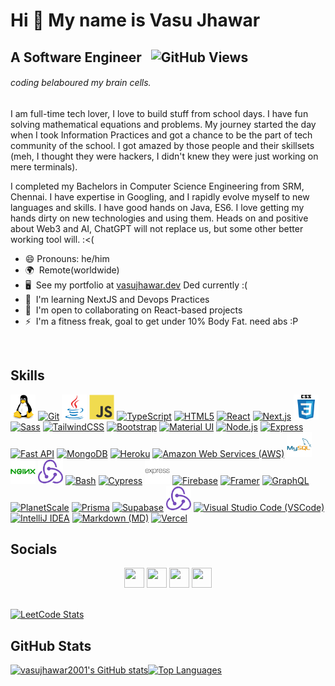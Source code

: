 Hi 👋 My name is Vasu Jhawar
============================

A Software Engineer   &nbsp; ![GitHub Views](https://komarev.com/ghpvc/?username=vasujhawar2001)
-------------------

######  coding belaboured my brain cells. 
I am full-time tech lover, I love to build stuff from school days. I have fun solving mathematical equations and problems. My journey started the day when I took Information Practices and got a chance to be the part of tech community of the school. I got amazed by those people and their skillsets (meh, I thought they were hackers, I didn't knew they were just working on mere terminals).

I completed my Bachelors in Computer Science Engineering from SRM, Chennai. I have expertise in Googling, and I rapidly evolve myself to new languages and skills. I have good hands on Java, ES6. I love getting my hands dirty on new technologies and using them. Heads on and positive about Web3 and AI, ChatGPT will not replace us, but some other better working tool will. :<(

* 😄 Pronouns: he/him
* 🌍  Remote(worldwide)
* 🖥️  See my portfolio at [vasujhawar.dev](http://vasujhawar.com) Ded currently :(
* 🧠  I'm learning NextJS and Devops Practices
* 🤝  I'm open to collaborating on React-based projects
* ⚡  I'm a fitness freak, goal to get under 10% Body Fat. need abs :P

<br>

## Skills
<div style="flex justify-between">
  <a href="https://www.linux.org/" target="_blank" rel="noreferrer"><img src="https://raw.githubusercontent.com/devicons/devicon/master/icons/linux/linux-original.svg" alt="Linux" width="40" height="40" /></a>
  <a href="https://git-scm.com/" target="_blank" rel="noreferrer"><img src="https://raw.githubusercontent.com/danielcranney/readme-generator/main/public/icons/skills/git-colored.svg" alt="Git" width="40" height="40" /></a>
  <a href="https://www.java.com" target="_blank" rel="noreferrer"><img src="https://raw.githubusercontent.com/devicons/devicon/master/icons/java/java-original.svg" alt="Java" width="40" height="40" /></a>
  <a href="https://developer.mozilla.org/en-US/docs/Web/JavaScript" target="_blank" rel="noreferrer"><img src="https://raw.githubusercontent.com/devicons/devicon/master/icons/javascript/javascript-original.svg" alt="JavaScript" width="40" height="40" /></a>
  <a href="https://www.typescriptlang.org/" target="_blank" rel="noreferrer"><img src="https://raw.githubusercontent.com/danielcranney/readme-generator/main/public/icons/skills/typescript-colored.svg" alt="TypeScript" width="40" height="40" /></a>
  <a href="https://developer.mozilla.org/en-US/docs/Glossary/HTML5" target="_blank" rel="noreferrer"><img src="https://raw.githubusercontent.com/danielcranney/readme-generator/main/public/icons/skills/html5-colored.svg" alt="HTML5" width="40" height="40" /></a>
  <a href="https://reactjs.org/" target="_blank" rel="noreferrer"><img src="https://raw.githubusercontent.com/danielcranney/readme-generator/main/public/icons/skills/react-colored.svg" alt="React" width="40" height="40" /></a>
  <a href="https://nextjs.org/docs" target="_blank" rel="noreferrer"><img src="https://raw.githubusercontent.com/danielcranney/readme-generator/main/public/icons/skills/nextjs-colored.svg" alt="Next.js" width="40" height="40" /></a>
    <a href="https://www.w3schools.com/css/" target="_blank" rel="noreferrer"><img src="https://raw.githubusercontent.com/devicons/devicon/master/icons/css3/css3-original-wordmark.svg" alt="CSS3" width="40" height="40" /></a>
  <a href="https://sass-lang.com/" target="_blank" rel="noreferrer"><img src="https://raw.githubusercontent.com/danielcranney/readme-generator/main/public/icons/skills/sass-colored.svg" alt="Sass" width="40" height="40" /></a>
  <a href="https://tailwindcss.com/" target="_blank" rel="noreferrer"><img src="https://raw.githubusercontent.com/danielcranney/readme-generator/main/public/icons/skills/tailwindcss-colored.svg" alt="TailwindCSS" width="40" height="40" /></a>
  <a href="https://getbootstrap.com/" target="_blank" rel="noreferrer"><img src="https://raw.githubusercontent.com/danielcranney/readme-generator/main/public/icons/skills/bootstrap-colored.svg" alt="Bootstrap" width="40" height="40" /></a>
  <a href="https://mui.com/" target="_blank" rel="noreferrer"><img src="https://raw.githubusercontent.com/danielcranney/readme-generator/main/public/icons/skills/materialui-colored.svg" alt="Material UI" width="40" height="40" /></a>
  <a href="https://nodejs.org/en/" target="_blank" rel="noreferrer"><img src="https://raw.githubusercontent.com/danielcranney/readme-generator/main/public/icons/skills/nodejs-colored.svg" alt="Node.js" width="40" height="40" /></a>
  <a href="https://expressjs.com/" target="_blank" rel="noreferrer"><img src="https://raw.githubusercontent.com/danielcranney/readme-generator/main/public/icons/skills/express-colored.svg" alt="Express" width="40" height="40" /></a>
  <a href="https://fastapi.tiangolo.com/" target="_blank" rel="noreferrer"><img src="https://raw.githubusercontent.com/danielcranney/readme-generator/main/public/icons/skills/fastapi-colored.svg" alt="Fast API" width="40" height="40" /></a>
  <a href="https://www.mongodb.com/" target="_blank" rel="noreferrer"><img src="https://raw.githubusercontent.com/danielcranney/readme-generator/main/public/icons/skills/mongodb-colored.svg" alt="MongoDB" width="40" height="40" /></a>
  <a href="https://www.heroku.com/" target="_blank" rel="noreferrer"><img src="https://raw.githubusercontent.com/danielcranney/readme-generator/main/public/icons/skills/heroku-colored.svg" alt="Heroku" width="40" height="40" /></a>
  <a href="https://aws.amazon.com" target="_blank" rel="noreferrer"><img src="https://raw.githubusercontent.com/danielcranney/readme-generator/main/public/icons/skills/aws-colored.svg" alt="Amazon Web Services (AWS)" width="40" height="40" /></a>
  <a href="https://www.mysql.com/" target="_blank" rel="noreferrer"><img src="https://raw.githubusercontent.com/devicons/devicon/master/icons/mysql/mysql-original-wordmark.svg" alt="MySQL" width="40" height="40" /></a>
  <a href="https://www.nginx.com" target="_blank" rel="noreferrer"><img src="https://raw.githubusercontent.com/devicons/devicon/master/icons/nginx/nginx-original.svg" alt="Nginx" width="40" height="40" /></a>
  <a href="https://redux.js.org" target="_blank" rel="noreferrer"><img src="https://raw.githubusercontent.com/devicons/devicon/master/icons/redux/redux-original.svg" alt="Redux" width="40" height="40" /></a>
  <a href="https://www.vectorlogo.zone/logos/gnu_bash/gnu_bash-icon.svg" target="_blank" rel="noreferrer"><img src="https://www.vectorlogo.zone/logos/gnu_bash/gnu_bash-icon.svg" alt="Bash" width="40" height="40" /></a>
  <a href="https://www.cypress.io" target="_blank" rel="noreferrer"><img src="https://raw.githubusercontent.com/simple-icons/simple-icons/6e46ec1fc23b60c8fd0d2f2ff46db82e16dbd75f/icons/cypress.svg" alt="Cypress" width="40" height="40" /></a>
  <a href="https://expressjs.com" target="_blank" rel="noreferrer"><img src="https://raw.githubusercontent.com/devicons/devicon/master/icons/express/express-original-wordmark.svg" alt="Express" width="40" height="40" /></a>
  <a href="https://firebase.google.com/" target="_blank" rel="noreferrer"><img src="https://www.vectorlogo.zone/logos/firebase/firebase-icon.svg" alt="Firebase" width="40" height="40" /></a>
  <a href="https://www.framer.com/" target="_blank" rel="noreferrer"><img src="https://www.vectorlogo.zone/logos/framer/framer-icon.svg" alt="Framer" width="40" height="40" /></a>
  <a href="https://graphql.org" target="_blank" rel="noreferrer"><img src="https://www.vectorlogo.zone/logos/graphql/graphql-icon.svg" alt="GraphQL" width="40" height="40" /></a>
  <a href="https://www.planetscale.com/" target="_blank" rel="noreferrer"><img src="https://skillicons.dev/icons?i=planetscale&theme=light" alt="PlanetScale" width="40" height="40" /></a>
  <a href="https://www.prisma.io/" target="_blank" rel="noreferrer"><img src="https://skillicons.dev/icons?i=prisma&theme=light" alt="Prisma" width="40" height="40" /></a>
  <a href="https://supabase.io/" target="_blank" rel="noreferrer"><img src="https://www.vectorlogo.zone/logos/supabase/supabase-icon.svg" alt="Supabase" width="40" height="40" /></a>
  <a href="https://redux.js.org" target="_blank" rel="noreferrer"><img src="https://raw.githubusercontent.com/devicons/devicon/master/icons/redux/redux-original.svg" alt="Redux" width="40" height="40" /></a>
  <a href="https://code.visualstudio.com/" target="_blank" rel="noreferrer"><img src="https://skillicons.dev/icons?i=vscode&theme=light" alt="Visual Studio Code (VSCode)" width="40" height="40" /></a>
  <a href="https://www.jetbrains.com/idea/" target="_blank" rel="noreferrer"><img src="https://www.vectorlogo.zone/logos/jetbrains/jetbrains-icon.svg" alt="IntelliJ IDEA" width="40" height="40" /></a>
  <a href="https://www.markdownguide.org/" target="_blank" rel="noreferrer"><img src="https://skillicons.dev/icons?i=md&theme=light" alt="Markdown (MD)" width="40" height="40" /></a>
  <a href="https://vercel.com/" target="_blank" rel="noreferrer"><img src="https://skillicons.dev/icons?i=vercel&theme=light" alt="Vercel" width="40" height="40" /></a>
</div>


## Socials

<div style="display: flex; flex-direction: row; justify-content: center;"> 
<a href="https://www.github.com/vasujhawar2001" target="_blank" rel="noreferrer"><img src="https://raw.githubusercontent.com/danielcranney/readme-generator/main/public/icons/socials/github.svg" width="32" height="32" /></a>  
&nbsp; 
<a href="https://www.linkedin.com/in/vasu-jhawar" target="_blank" rel="noreferrer"><img src="https://raw.githubusercontent.com/danielcranney/readme-generator/main/public/icons/socials/linkedin.svg" width="32" height="32" /></a>  
&nbsp; 
<a href="https://www.twitter.com/JhawarVasu" target="_blank" rel="noreferrer"><img src="https://raw.githubusercontent.com/danielcranney/readme-generator/main/public/icons/socials/twitter.svg" width="32" height="32" /></a>   &nbsp;
<a href="https://www.dev.to/vasujhawar" target="_blank" rel="noreferrer"> <picture> <source media="(prefers-color-scheme: dark)" srcset="https://raw.githubusercontent.com/danielcranney/readme-generator/main/public/icons/socials/devdotto-dark.svg" /> <source media="(prefers-color-scheme: light)" srcset="https://raw.githubusercontent.com/danielcranney/readme-generator/main/public/icons/socials/devdotto.svg" /> <img src="https://raw.githubusercontent.com/danielcranney/readme-generator/main/public/icons/socials/devdotto.svg" width="32" height="32" /> </picture> </a> 
</div>

<br>

[![LeetCode Stats](https://leetcard.jacoblin.cool/vasujhawar2001?theme=light&font=Open%20Sans&ext=heatmap&width=500&height=250&border=2&radius=20)](https://leetcode.com/vasujhawar2001/)


## GitHub Stats

<div style="display: flex; flex-direction: row;">
    <a href="http://www.github.com/vasujhawar2001">
      <img src="https://github-readme-stats.vercel.app/api?username=vasujhawar2001&show_icons=true&hide=&count_private=true&title_color=facc15&text_color=000000&icon_color=10b981&bg_color=ffffff&hide_border=true&show_icons=true" alt="vasujhawar2001's GitHub stats" />
    </a>
    <a href="https://github.com/vasujhawar2001/github-readme-stats">
      <img src="https://github-readme-stats.vercel.app/api/top-langs/?username=vasujhawar2001&layout=compact&theme=vision-friendly-light" alt="Top Languages" />
    </a>
</div>

